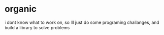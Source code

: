 # organic
i dont know what to work on, so Ill just do some programing challanges, and build a library to solve problems
